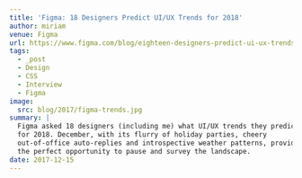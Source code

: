 ```yaml
---
title: 'Figma: 18 Designers Predict UI/UX Trends for 2018'
author: miriam
venue: Figma
url: https://www.figma.com/blog/eighteen-designers-predict-ui-ux-trends-for-2018/
tags:
  - _post
  - Design
  - CSS
  - Interview
  - Figma
image:
  src: blog/2017/figma-trends.jpg
summary: |
  Figma asked 18 designers (including me) what UI/UX trends they predict
  for 2018. December, with its flurry of holiday parties, cheery
  out-of-office auto-replies and introspective weather patterns, provided
  the perfect opportunity to pause and survey the landscape.
date: 2017-12-15
---
```




